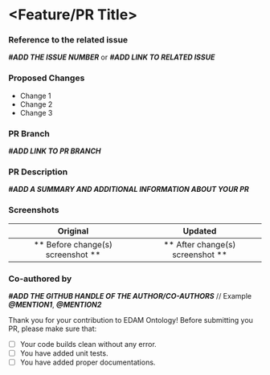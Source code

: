 # <Feature/PR Title>

### Reference to the related issue
**_#ADD THE ISSUE NUMBER_**
 or
**_#ADD LINK TO RELATED ISSUE_**
 
### Proposed Changes 
- Change 1
- Change 2
- Change 3
 
### PR Branch 
**_#ADD LINK TO PR BRANCH_**
 
### PR Description
**_#ADD A SUMMARY AND ADDITIONAL INFORMATION ABOUT YOUR PR_**
 
### Screenshots 
 
Original         |      Updated
:------------------:|:------------------:
** Before change(s) screenshot ** | ** After change(s) screenshot ** 
 
### Co-authored by
**_#ADD THE GITHUB HANDLE OF THE AUTHOR/CO-AUTHORS_**
// Example 
**_@MENTION1_**, **_@MENTION2_**
 
 
Thank you for your contribution to EDAM Ontology!
Before submitting you PR, please make sure that:
 
- [ ] Your code builds clean without any error.
- [ ] You have added unit tests.
- [ ] You have added proper documentations. 
